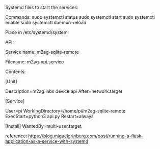 Systemd files to start the services:

Commands: 
sudo systemctl status <service name>
sudo systemctl start <service name>
sudo systemctl enable <sercie name>
sudo systemctl daemon-reload

Place in /etc/systemd/system

API: 

Service name: m2ag-sqlite-remote

Filename: m2ag-api.service

Contents: 

[Unit]

Description=m2ag.labs device api
After=network.target

[Service]

User=pi
WorkingDirectory=/home/pi/m2ag-sqlite-remote
ExecStart=python3 api.py
Restart=always

[Install]
WantedBy=multi-user.target

reference:
https://blog.miguelgrinberg.com/post/running-a-flask-application-as-a-service-with-systemd
